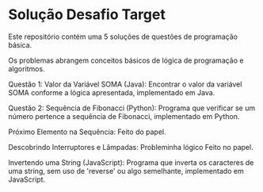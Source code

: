 # Solução Desafio Target

Este repositório contém uma 5 soluções de questões de programação básica.

Os problemas abrangem conceitos básicos de lógica de programação e algoritmos. 

Questão 1: Valor da Variável SOMA (Java): Encontrar o valor da variável SOMA conforme a lógica apresentada, implementado em Java.

Questão 2: Sequência de Fibonacci (Python): Programa que verificar se um número pertence a sequência de Fibonacci, implementado em Python.

Próximo Elemento na Sequência: Feito do papel.

Descobrindo Interruptores e Lâmpadas: Probleminha lógico Feito no papel.

Invertendo uma String (JavaScript): Programa que inverta os caracteres de uma string, sem uso de 'reverse' ou algo semelhante, implementado em JavaScript.
